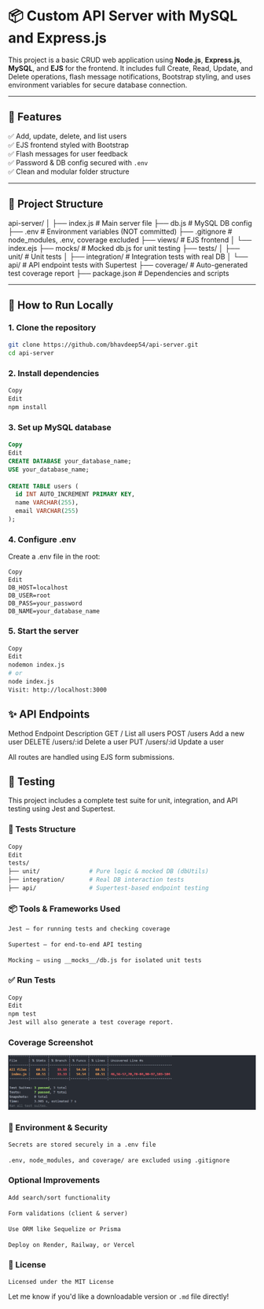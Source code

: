 # 📦 Custom API Server with MySQL and Express.js

This project is a basic CRUD web application using **Node.js**, **Express.js**, **MySQL**, and **EJS** for the frontend. It includes full Create, Read, Update, and Delete operations, flash message notifications, Bootstrap styling, and uses environment variables for secure database connection.

---

## 🔧 Features

✅ Add, update, delete, and list users  
✅ EJS frontend styled with Bootstrap  
✅ Flash messages for user feedback  
✅ Password & DB config secured with `.env`  
✅ Clean and modular folder structure  

---

## 📁 Project Structure
api-server/
│
├── index.js # Main server file
├── db.js # MySQL DB config
├── .env # Environment variables (NOT committed)
├── .gitignore # node_modules, .env, coverage excluded
├── views/ # EJS frontend
│ └── index.ejs
├── mocks/ # Mocked db.js for unit testing
├── tests/
│ ├── unit/ # Unit tests
│ ├── integration/ # Integration tests with real DB
│ └── api/ # API endpoint tests with Supertest
├── coverage/ # Auto-generated test coverage report
├── package.json # Dependencies and scripts

---

## 🚀 How to Run Locally

### 1. Clone the repository

```bash
git clone https://github.com/bhavdeep54/api-server.git
cd api-server
```
### 2. Install dependencies
```bash
Copy
Edit
npm install
```
### 3. Set up MySQL database
```sql
Copy
Edit
CREATE DATABASE your_database_name;
USE your_database_name;

CREATE TABLE users (
  id INT AUTO_INCREMENT PRIMARY KEY,
  name VARCHAR(255),
  email VARCHAR(255)
);
```
### 4. Configure .env
Create a .env file in the root:

```env
Copy
Edit
DB_HOST=localhost
DB_USER=root
DB_PASS=your_password
DB_NAME=your_database_name
```
### 5. Start the server
```bash
Copy
Edit
nodemon index.js
# or
node index.js
Visit: http://localhost:3000
```
## ✨ API Endpoints
Method	Endpoint	Description
GET	/	List all users
POST	/users	Add a new user
DELETE	/users/:id	Delete a user
PUT	/users/:id	Update a user

All routes are handled using EJS form submissions.

## 🧪 Testing
This project includes a complete test suite for unit, integration, and API testing using Jest and Supertest.

### 📂 Tests Structure
```bash
Copy
Edit
tests/
├── unit/              # Pure logic & mocked DB (dbUtils)
├── integration/       # Real DB interaction tests
├── api/               # Supertest-based endpoint testing
```
### 📦 Tools & Frameworks Used
```
Jest – for running tests and checking coverage

Supertest – for end-to-end API testing

Mocking – using __mocks__/db.js for isolated unit tests
```
### ✅ Run Tests
```bash
Copy
Edit
npm test
Jest will also generate a test coverage report.
```
### Coverage Screenshot

![Test Coverage](assets/coverage.png)

### 🔐 Environment & Security
```
Secrets are stored securely in a .env file

.env, node_modules, and coverage/ are excluded using .gitignore
```
### Optional Improvements
```
Add search/sort functionality

Form validations (client & server)

Use ORM like Sequelize or Prisma

Deploy on Render, Railway, or Vercel
```
### 📜 License
```
Licensed under the MIT License
```
Let me know if you'd like a downloadable version or `.md` file directly!







